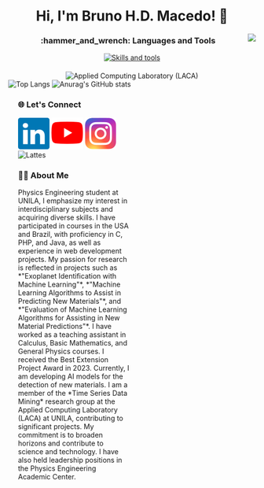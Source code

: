 <!-- [![Alt text](https://brunohdmacedo.github.io/img/bhdm.png)](https://brunohdmacedo.github.io/ "My WebSpace") -->

<h1 align="center">Hi, I'm Bruno H.D. Macedo! 👋 </h1>
<img align="right" src="https://visitor-badge.laobi.icu/badge?page_id=brunohdmacedo"  />

<h3 align="center">:hammer_and_wrench: Languages and Tools</h3>

<p align="center">
  <a href="https://skillicons.dev">
    <img src="https://skillicons.dev/icons?i=arduino,cs,c,cpp,css,electron,gcp,gitlab,androidstudio,html,java,git,github,js,linux,php,anaconda,py" alt="Skills and tools"/>
  </a>
</p>

<!-- ![snake animation](https://github.com/brunohdmacedo/brunohdmacedo/blob/output/github-contribution-grid-snake2.svg)-->

<div style="display: flex; justify-content: center; align-items: center; margin-top: 20px;">
    <!-- Centralized Logo -->
    <a href="https://divulga.unila.edu.br/laca/integrantes/" target="_blank" style="text-decoration: none;">
        <img width="20%" alt="Applied Computing Laboratory (LACA)" src="https://divulga.unila.edu.br/laca/wp-content/uploads/sites/50/2024/10/Laca_logo_transp_quadrado-1-e1728134601258-205x92.png">
    </a>
</div>

<!-- Stats Section -->
  <img src="https://github-readme-stats.vercel.app/api/top-langs/?username=brunohdmacedo&layout=compact" alt="Top Langs">
  <img src="https://github-readme-stats.vercel.app/api?username=brunohdmacedo&show_icons=true&theme=radical" alt="Anurag's GitHub stats">

<!-- Optional WakaTime Stats -->
<!--
<p align="center">
  <img src="https://github-readme-stats.vercel.app/api/wakatime?username=brunohdmacedo" alt="WakaTime stats">
</p>
-->

 <div style="flex: 1; max-width: 45%; text-align: left; margin-left: 20px;"> 
         <h3>🌐 Let's Connect</h3>
        <p>
            <a href="https://br.linkedin.com/in/bruno-hd-macedo" target="_blank" style="text-decoration: none;">
                <img src="https://raw.githubusercontent.com/CLorant/readme-social-icons/main/large/filled/linkedin.svg" alt="LinkedIn">
            </a>
            </a>
            <a href="https://www.youtube.com/user/GKGamerKING" target="_blank" style="text-decoration: none;">
                <img src="https://raw.githubusercontent.com/CLorant/readme-social-icons/main/large/filled/youtube.svg" alt="YouTube">
            </a>
            <a href="https://www.instagram.com/brunohdmacedo/" target="_blank" style="text-decoration: none;">
                <img src="https://raw.githubusercontent.com/CLorant/readme-social-icons/main/large/filled/instagram.svg" alt="Instagram">
            </a>
             <a href="https://wwws.cnpq.br/cvlattesweb/PKG_MENU.menu?f_cod=002BDE58B97AE81355100D484F82BABF#" target="_blank" style="text-decoration: none;">
                <img width="10%" src="https://brunohdmacedo.github.io/img/social/icon-curriculo-lattes.png" alt="Lattes">
            </a>  
        </p>
        
  <!-- <h3>✨ Fun Facts</h3>
        <ul>
            <li>I love Hackathons, Swimming and Tennis.</li>
            <li>I’m on a journey to build a big house in Alaska!</li>
            <li>I enjoy creating content for my YouTube channel, where I share coding tutorials and project walkthroughs.</li>
            <li>In my free time, I explore the beauty of nature and capture it through my photography on Instagram.</li>
        </ul> -->
        
  <h3>🧑‍💻 About Me</h3>
        <p>
Physics Engineering student at UNILA, I emphasize my interest in interdisciplinary subjects and acquiring diverse skills. I have participated in courses in the USA and Brazil, with proficiency in C, PHP, and Java, as well as experience in web development projects. My passion for research is reflected in projects such as *"Exoplanet Identification with Machine Learning"*, *"Machine Learning Algorithms to Assist in Predicting New Materials"*, and *"Evaluation of Machine Learning Algorithms for Assisting in New Material Predictions"*. I have worked as a teaching assistant in Calculus, Basic Mathematics, and General Physics courses. I received the Best Extension Project Award in 2023. Currently, I am developing AI models for the detection of new materials. I am a member of the *Time Series Data Mining* research group at the Applied Computing Laboratory (LACA) at UNILA, contributing to significant projects. My commitment is to broaden horizons and contribute to science and technology. I have also held leadership positions in the Physics Engineering Academic Center. 
        </p>
        <!-- <p>
            My journey in tech has led me to work with various cutting-edge technologies and collaborate with amazing teams across different 
            projects. I’m always eager to learn new things and share my knowledge with the community through my YouTube.
        </p> -->
    </div>
</div>
